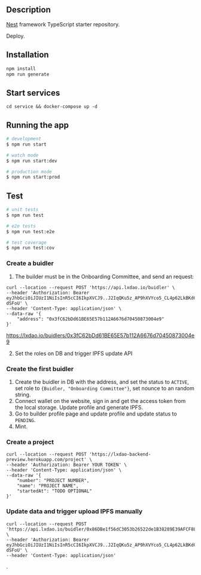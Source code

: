 ## Description

[Nest](https://github.com/nestjs/nest) framework TypeScript starter repository.

Deploy.

## Installation

```bash
npm install
npm run generate
```

## Start services

```
cd service && docker-compose up -d
```

## Running the app

```bash
# development
$ npm run start

# watch mode
$ npm run start:dev

# production mode
$ npm run start:prod
```

## Test

```bash
# unit tests
$ npm run test

# e2e tests
$ npm run test:e2e

# test coverage
$ npm run test:cov
```

### Create a buidler

1. The builder must be in the Onboarding Committee, and send an request:

```
curl --location --request POST 'https://api.lxdao.io/buidler' \
--header 'Authorization: Bearer eyJhbGciOiJIUzI1NiIsInR5cCI6IkpXVCJ9..J2IqQKu5z_AP9hXVYco5_CL4p62LkBKdCIpMj-dSFoU' \
--header 'Content-Type: application/json' \
--data-raw '{
    "address": "0x3fC62bDd61BE65E57b112A6676d70450873004e9"
}'
```

https://lxdao.io/buidlers/0x3fC62bDd61BE65E57b112A6676d70450873004e9

2. Set the roles on DB and trigger IPFS update API

### Create the first buidler

1. Create the buidler in DB with the address, and set the status to `ACTIVE`, set role to `{Buidler, "Onboarding Committee"}`, set nounce to an random string.
2. Connect wallet on the website, sign in and get the access token from the local storage. Update profile and generate IPFS.
3. Go to builder profile page and update profile and update status to `PENDING`.
4. Mint.

### Create a project

```
curl --location --request POST 'https://lxdao-backend-preview.herokuapp.com/project' \
--header 'Authorization: Bearer YOUR TOKEN' \
--header 'Content-Type: application/json' \
--data-raw '{
    "number": "PROJECT NUMBER",
    "name": "PROJECT NAME",
    "startedAt": "TODO OPTIONAL"
}'
```

### Update data and trigger upload IPFS manually

```
curl --location --request POST 'https://api.lxdao.io/buidler/0x86DBe1f56dC3053b26522de1B38289E39AFCF884/uploadIPFS' \
--header 'Authorization: Bearer eyJhbGciOiJIUzI1NiIsInR5cCI6IkpXVCJ9..J2IqQKu5z_AP9hXVYco5_CL4p62LkBKdCIpMj-dSFoU' \
--header 'Content-Type: application/json'
```

.
